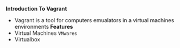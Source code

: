 **Introduction To Vagrant**
* Vagrant is a tool for computers emualators in a virtual machines environments
**Features**
* Virtual Machines `VMwares`
* Virtualbox
